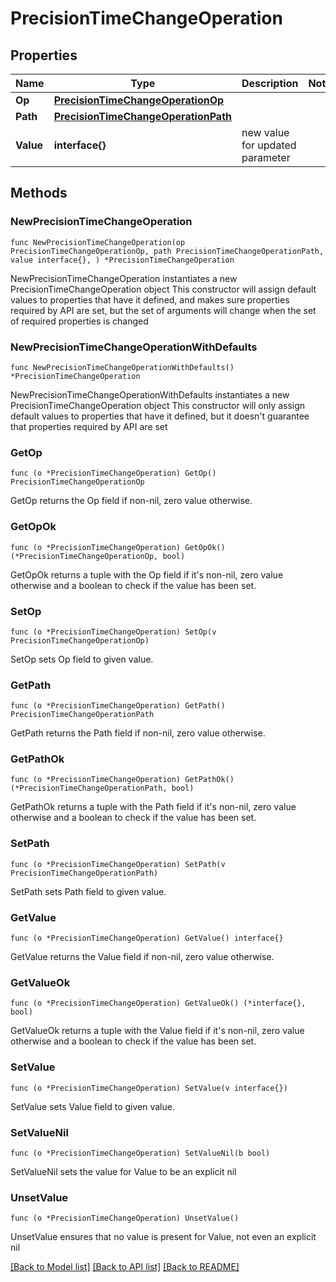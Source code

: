# PrecisionTimeChangeOperation

## Properties

Name | Type | Description | Notes
------------ | ------------- | ------------- | -------------
**Op** | [**PrecisionTimeChangeOperationOp**](PrecisionTimeChangeOperationOp.md) |  | 
**Path** | [**PrecisionTimeChangeOperationPath**](PrecisionTimeChangeOperationPath.md) |  | 
**Value** | **interface{}** | new value for updated parameter | 

## Methods

### NewPrecisionTimeChangeOperation

`func NewPrecisionTimeChangeOperation(op PrecisionTimeChangeOperationOp, path PrecisionTimeChangeOperationPath, value interface{}, ) *PrecisionTimeChangeOperation`

NewPrecisionTimeChangeOperation instantiates a new PrecisionTimeChangeOperation object
This constructor will assign default values to properties that have it defined,
and makes sure properties required by API are set, but the set of arguments
will change when the set of required properties is changed

### NewPrecisionTimeChangeOperationWithDefaults

`func NewPrecisionTimeChangeOperationWithDefaults() *PrecisionTimeChangeOperation`

NewPrecisionTimeChangeOperationWithDefaults instantiates a new PrecisionTimeChangeOperation object
This constructor will only assign default values to properties that have it defined,
but it doesn't guarantee that properties required by API are set

### GetOp

`func (o *PrecisionTimeChangeOperation) GetOp() PrecisionTimeChangeOperationOp`

GetOp returns the Op field if non-nil, zero value otherwise.

### GetOpOk

`func (o *PrecisionTimeChangeOperation) GetOpOk() (*PrecisionTimeChangeOperationOp, bool)`

GetOpOk returns a tuple with the Op field if it's non-nil, zero value otherwise
and a boolean to check if the value has been set.

### SetOp

`func (o *PrecisionTimeChangeOperation) SetOp(v PrecisionTimeChangeOperationOp)`

SetOp sets Op field to given value.


### GetPath

`func (o *PrecisionTimeChangeOperation) GetPath() PrecisionTimeChangeOperationPath`

GetPath returns the Path field if non-nil, zero value otherwise.

### GetPathOk

`func (o *PrecisionTimeChangeOperation) GetPathOk() (*PrecisionTimeChangeOperationPath, bool)`

GetPathOk returns a tuple with the Path field if it's non-nil, zero value otherwise
and a boolean to check if the value has been set.

### SetPath

`func (o *PrecisionTimeChangeOperation) SetPath(v PrecisionTimeChangeOperationPath)`

SetPath sets Path field to given value.


### GetValue

`func (o *PrecisionTimeChangeOperation) GetValue() interface{}`

GetValue returns the Value field if non-nil, zero value otherwise.

### GetValueOk

`func (o *PrecisionTimeChangeOperation) GetValueOk() (*interface{}, bool)`

GetValueOk returns a tuple with the Value field if it's non-nil, zero value otherwise
and a boolean to check if the value has been set.

### SetValue

`func (o *PrecisionTimeChangeOperation) SetValue(v interface{})`

SetValue sets Value field to given value.


### SetValueNil

`func (o *PrecisionTimeChangeOperation) SetValueNil(b bool)`

 SetValueNil sets the value for Value to be an explicit nil

### UnsetValue
`func (o *PrecisionTimeChangeOperation) UnsetValue()`

UnsetValue ensures that no value is present for Value, not even an explicit nil

[[Back to Model list]](../README.md#documentation-for-models) [[Back to API list]](../README.md#documentation-for-api-endpoints) [[Back to README]](../README.md)


